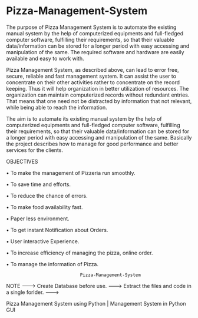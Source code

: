 # Pizza-Management-System

The purpose of Pizza Management System is to automate the existing manual system by the help of computerized equipments and full-fledged computer software, fulfilling their requirements, so that their valuable data/information can be stored for a longer period with easy accessing and manipulation of the same. The required software and hardware are easily available and easy to work with.

Pizza Management System, as described above, can lead to error free, secure, reliable and fast management system. It can assist the user to concentrate on their other activities rather to concentrate on the record keeping. Thus it will help organization in better utilization of resources. The organization can maintain computerized records without redundant entries. That means that one need not be distracted by information that not relevant, while being able to reach the information.

The aim is to automate its existing manual system by the help of computerized equipments and full-fledged computer software, fulfilling their requirements, so that their valuable data/information can be stored for a longer period with easy accessing and manipulation of the same. Basically the project describes how to manage for good performance and better services for the clients.


OBJECTIVES

•	To make the management of Pizzeria run smoothly.

•	To save time and efforts.

•	To reduce the chance of errors.

•	To make food availability fast.

•	Paper less environment.

•	To get instant Notification about Orders.

•	User interactive Experience.

•	To increase efficiency of managing the pizza, online order.

•	To manage the information of Pizza.

								Pizza-Management-System

NOTE 
--->	Create Database before use.
--->	Extract the files and code in a single forlder.
--->	

Pizza Management System using Python | Management System in Python GUI

